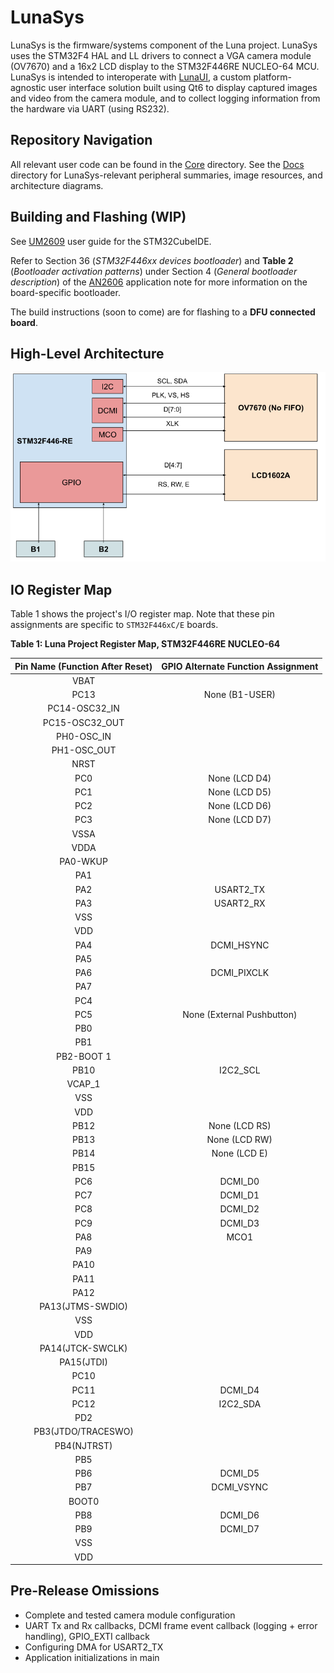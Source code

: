 # LunaSys

LunaSys is the firmware/systems component of the Luna project. LunaSys uses the STM32F4 HAL and LL drivers to connect a VGA camera module (OV7670) and a 16x2 LCD display to the STM32F446RE NUCLEO-64 MCU. LunaSys is intended to interoperate with [LunaUI](https://github.com/Henchel-Santillan/LunaUI), a custom platform-agnostic user interface solution built using Qt6 to display captured images and video from the camera module, and to collect logging information from the hardware via UART (using RS232).

## Repository Navigation
All relevant user code can be found in the [Core](https://github.com/Henchel-Santillan/LunaSys/tree/master/Core) directory. See the [Docs](https://github.com/Henchel-Santillan/LunaSys/tree/master/Docs) directory for LunaSys-relevant peripheral summaries, image resources, and architecture diagrams.

## Building and Flashing (WIP)

See [UM2609](https://www.st.com/resource/en/user_manual/um2609-stm32cubeide-user-guide-stmicroelectronics.pdf) user guide for the STM32CubeIDE.

Refer to Section 36 (_STM32F446xx devices bootloader_) and __Table 2__ (_Bootloader activation patterns_) under Section 4 (_General bootloader description_) of the [AN2606](https://www.st.com/resource/en/application_note/cd00167594-stm32-microcontroller-system-memory-boot-mode-stmicroelectronics.pdf) application note for more information on the board-specific bootloader.

The build instructions (soon to come) are for flashing to a __DFU connected board__.

## High-Level Architecture

<p align="center">
  <img src="https://github.com/Henchel-Santillan/LunaSys/blob/master/Docs/Res/hw_arch.png">
</p>

## IO Register Map

Table 1 shows the project's I/O register map. Note that these pin assignments are specific to `STM32F446xC/E` boards.

__Table 1: Luna Project Register Map, STM32F446RE NUCLEO-64__

| Pin Name (Function After Reset) | GPIO Alternate Function Assignment            |
|:-------------------------------:|:---------------------------------------------:|
| VBAT                            |
| PC13                            |  None (B1-USER) |
| PC14-OSC32_IN                   |
| PC15-OSC32_OUT                  | 
| PH0-OSC_IN                      | 
| PH1-OSC_OUT                     |
| NRST
| PC0                             |  None (LCD D4)  |
| PC1                             |  None (LCD D5)  |
| PC2                             |  None (LCD D6)  |
| PC3                             |  None (LCD D7)  |
| VSSA
| VDDA
| PA0-WKUP
| PA1                             |  |
| PA2                             |  USART2_TX          |
| PA3                             |  USART2_RX          |
| VSS
| VDD
| PA4                             |  DCMI_HSYNC  |
| PA5
| PA6                             |  DCMI_PIXCLK  |
| PA7
| PC4
| PC5                             | None (External Pushbutton) |
| PB0
| PB1
| PB2-BOOT 1
| PB10                            |  I2C2_SCL  |
| VCAP_1
| VSS
| VDD
| PB12                            |  None (LCD RS)  |
| PB13                            |  None (LCD RW)  |
| PB14                            |  None (LCD E)  |
| PB15
| PC6                             |  DCMI_D0  |
| PC7                             |  DCMI_D1  |
| PC8                             |  DCMI_D2  |
| PC9                             |  DCMI_D3  |
| PA8                             |  MCO1  |
| PA9
| PA10
| PA11
| PA12
| PA13(JTMS-SWDIO)
| VSS
| VDD
| PA14(JTCK-SWCLK)
| PA15(JTDI)
| PC10
| PC11                            |  DCMI_D4  |
| PC12                            |  I2C2_SDA  |
| PD2
| PB3(JTDO/TRACESWO)
| PB4(NJTRST)
| PB5
| PB6                             |  DCMI_D5  |
| PB7                             |  DCMI_VSYNC  |
| BOOT0
| PB8                             |  DCMI_D6  |
| PB9                             |  DCMI_D7  |
| VSS
| VDD

## Pre-Release Omissions
* Complete and tested camera module configuration
* UART Tx and Rx callbacks, DCMI frame event callback (logging + error handling), GPIO_EXTI callback
* Configuring DMA for USART2_TX
* Application initializations in main
